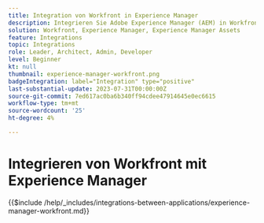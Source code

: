 ```yaml
---
title: Integration von Workfront in Experience Manager
description: Integrieren Sie Adobe Experience Manager (AEM) in Workfront, um Ihre Marketingvorgänge zu optimieren.
solution: Workfront, Experience Manager, Experience Manager Assets
feature: Integrations
topic: Integrations
role: Leader, Architect, Admin, Developer
level: Beginner
kt: null
thumbnail: experience-manager-workfront.png
badgeIntegration: label="Integration" type="positive"
last-substantial-update: 2023-07-31T00:00:00Z
source-git-commit: 7ed617ac0ba6b340ff94cdee47914645e0ec6615
workflow-type: tm+mt
source-wordcount: '25'
ht-degree: 4%

---
```



# Integrieren von Workfront mit Experience Manager

{{$include /help/_includes/integrations-between-applications/experience-manager-workfront.md}}
